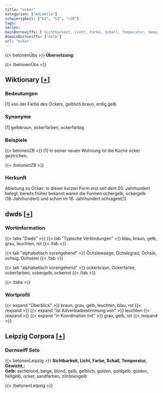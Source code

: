 ```yaml
---
title: "ocker"
kategorien: ["Adjektiv"]
schwierigkeit: ["k1", "h2", "r20"]
tags:
series:
mainDornseiffs: ['Sichtbarkeit, Licht, Farbe, Schall, Temperatur, Gewicht,']
domainDornseiffs: ['Gelb']
url: "ocker"
---
```


{{< betonenÜbs >}}
**Übersetzung:**  
  
{{< /betonenÜbs >}}

## Wiktionary [[+](https://de.wiktionary.org/wiki/ocker)]

### Bedeutungen
[1] von der Farbe des Ockers, gelblich braun, erdig gelb  

### Synonyme
[1] gelbbraun, ockerfarben, ockerfarbig  

### Beispiele
{{< betonenZB >}}
[1] In seiner neuen Wohnung ist die Küche ocker gestrichen.  

{{< /betonenZB >}}
### Herkunft
Ableitung zu Ocker; in dieser kurzen Form erst seit dem 20. Jahrhundert belegt, bereits früher bekannt waren die Formen ochergelb, ockergelb (18. Jahrhundert) und schon im 16. Jahrhundert ochrageel[1]  



## dwds [[+](https://www.dwds.de/wb/ocker)]

### Wortinformation
{{< tabs "Dwds" >}}
{{< tab "Typische Verbindungen" >}}
blau, braun, gelb, grau, leuchten, rot
{{< /tab >}}

{{< tab "alphabetisch vorangehend" >}}
Öchslewaage, Öchslegrad, Öchsle, ochsig, Ochserei
{{< /tab >}}

{{< tab "alphabetisch vorangehend" >}}
ockerbraun, Ockerfarbe, ockerfarben, ockergelb, ockerrot
{{< /tab >}}

{{< /tabs >}}

### Wortprofil
{{< expand "Überblick" >}} braun, grau, gelb, leuchten, blau, rot {{< /expand >}}
{{< expand "ist Adverbialbestimmung von" >}} leuchten {{< /expand >}}
{{< expand "in Koordination mit" >}} grau, gelb, rot {{< /expand >}}

## Leipzig Corpora [[+](https://corpora.uni-leipzig.de/en/res?word=ocker&corpusId=deu_newscrawl-public_2018)]

### Dornseiff Sets
{{< betonenLeipzig >}}
**Sichtbarkeit, Licht, Farbe, Schall, Temperatur, Gewicht,:**  
**Gelb:** aschblond, beige, blond, gelb, gelblich, golden, goldgelb, gülden, hellgelb, ocker, sandfarben, zitronengelb  

{{< /betonenLeipzig >}}
